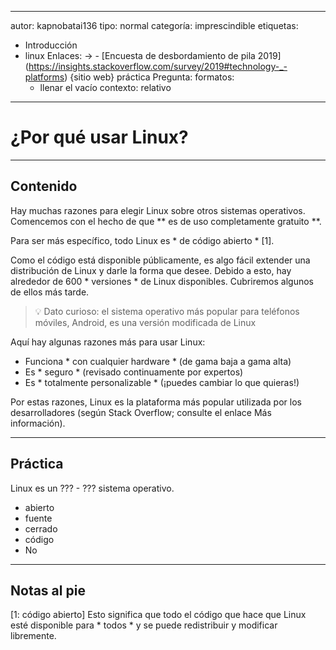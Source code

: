 ---
 autor: kapnobatai136
 tipo: normal
 categoría: imprescindible
 etiquetas:
   - Introducción
   - linux
 Enlaces:
   -> -
     [Encuesta de desbordamiento de pila
     2019] (https://insights.stackoverflow.com/survey/2019#technology-_-platforms) {sitio web}
 práctica Pregunta:
   formatos:
     - llenar el vacío
   contexto: relativo
 ---

 # ¿Por qué usar Linux?


 ---

 ## Contenido

 Hay muchas razones para elegir Linux sobre otros sistemas operativos.  Comencemos con el hecho de que ** es de uso completamente gratuito **.

 Para ser más específico, todo Linux es * de código abierto * [1].

 Como el código está disponible públicamente, es algo fácil extender una distribución de Linux y darle la forma que desee.  Debido a esto, hay alrededor de 600 * versiones * de Linux disponibles.  Cubriremos algunos de ellos más tarde.

 > 💡 Dato curioso: el sistema operativo más popular para teléfonos móviles, Android, es una versión modificada de Linux

 Aquí hay algunas razones más para usar Linux:

 - Funciona * con cualquier hardware * (de gama baja a gama alta)
 - Es * seguro * (revisado continuamente por expertos)
 - Es * totalmente personalizable * (¡puedes cambiar lo que quieras!)

 Por estas razones, Linux es la plataforma más popular utilizada por los desarrolladores (según Stack Overflow; consulte el enlace Más información).


 ---

 ## Práctica

 Linux es un ??? - ???  sistema operativo.

 - abierto
 - fuente
 - cerrado
 - código
 - No


 ---

 ## Notas al pie

 [1: código abierto]
 Esto significa que todo el código que hace que Linux esté disponible para * todos * y se puede redistribuir y modificar libremente.
